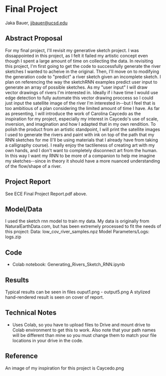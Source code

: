 # Final Project

Jaka Bauer, jjbauer@ucsd.edu

## Abstract Proposal

For my final project, I'll revisit my generative sketch project. I was dissappointed in this project, as I felt it failed my artistic concept even though I spent a large amount of time on collecting the data. In revisiting this project, I'm first going to get the code to successfully generate the river sketches I wanted to acheive in the original. Then, I'll move on to modifying the generation code to "predict" a river sketch given an incomplete sketch. I plan on referencing the way the sketchRNN examples predict user input to generate an array of possible sketches. As my "user input" I will draw vector drawings of rivers I'm interested in. Ideally if i have time I would use edge detection to fully automate this vector drawing proccess so I could just input the satellite image of the river I'm interested in--but I feel that is too ambitious of a plan considering the limited amount of time I have. As far as presenting, I will introduce the work of Carolina Caycedo as the inspiration for my project, especially my interest in Caycedo's use of scale, inversion, and imagination and how I adapted that in my own rendition. To polish the product from an artistic standpoint, I will print the satellite images I used to generate the rivers and paint with ink on top of the path that my RNN sketches for me (I'll be using materials that I already have from taking a calligraphy course). I really enjoy the tactileness of creating art with my own hands, and I don't want to completely disconnect art from the human. In this way I want my RNN to be more of a companion to help me imagine my sketches--since in theory it should have a more nuanced understanding of the flow/shape of a river.

## Project Report
See ECE Final Project Report.pdf above.

## Model/Data
I used the sketch rnn model to train my data. My data is originally from NaturalEarthData.com, but has been extremely processed to fit the needs of this project:
Data: low_cov_river_samples.npz
Model Parameters/Logs: logs.zip

## Code

- Colab notebook: Generating_Rivers_Sketch_RNN.ipynb

## Results
Typical results can be seen in files ouput1.png - output5.png
A stylized hand-rendered result is seen on cover of report.

## Technical Notes

- Uses Colab, so you have to upload files to Drive and mount drive to Colab environment to get this to work. Also note that your path names will be different than mine so you must change them to match your file locations in your drive in the code.

## Reference

An image of my inspiration for this project is Caycedo.png
